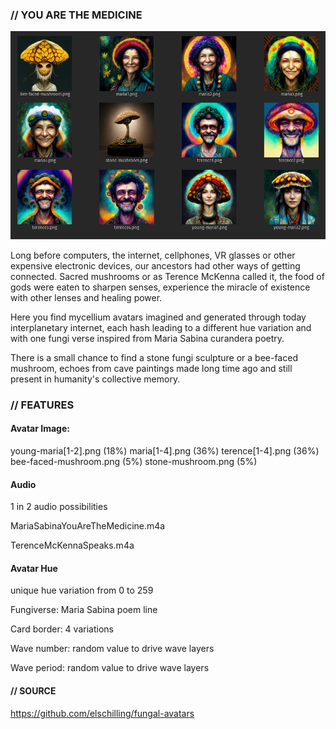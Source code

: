 
### // YOU ARE THE MEDICINE

![FUNGAL AVATARS vol. I](https://github.com/elschilling/fungal-avatars/blob/master/public/assets/healers.png)

Long before computers, the internet, cellphones, VR glasses or other expensive electronic devices, our ancestors had other ways of getting connected.
Sacred mushrooms or as Terence McKenna called it, the food of gods were eaten to sharpen senses, experience the miracle of existence with other lenses and healing power.

Here you find mycellium avatars imagined and generated through today interplanetary internet, each hash leading to a different hue variation and with one fungi verse inspired from Maria Sabina curandera poetry.

There is a small chance to find a stone fungi sculpture or a bee-faced mushroom, echoes from cave paintings made long time ago and still present in humanity's collective memory.

### // FEATURES

#### Avatar Image:

young-maria[1-2].png (18%)
maria[1-4].png (36%)
terence[1-4].png (36%)
bee-faced-mushroom.png (5%)
stone-mushroom.png (5%)

#### Audio
1 in 2 audio possibilities

MariaSabinaYouAreTheMedicine.m4a

TerenceMcKennaSpeaks.m4a

#### Avatar Hue
unique hue variation from 0 to 259

Fungiverse: Maria Sabina poem line

Card border: 4 variations

Wave number: random value to drive wave layers

Wave period: random value to drive wave layers

#### // SOURCE
https://github.com/elschilling/fungal-avatars
